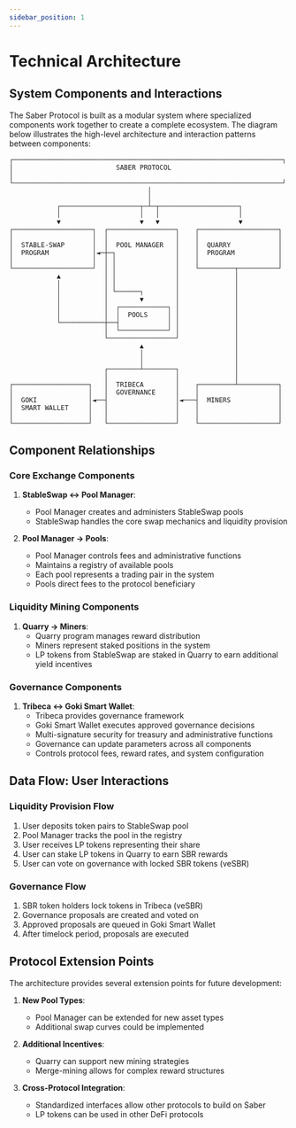 ```yaml
---
sidebar_position: 1
---
```

# Technical Architecture

## System Components and Interactions

The Saber Protocol is built as a modular system where specialized components work together to create a complete ecosystem. The diagram below illustrates the high-level architecture and interaction patterns between components:

```
┌────────────────────────────────────────────────────────────────────┐
│                          SABER PROTOCOL                             │
└────────────────────────────────────────────────────────────────────┘
                                   │
                                   │
            ┌────────────────────┬─┴─┬────────────────────┐
            │                    │   │                    │
            ▼                    ▼   ▼                    ▼
┌────────────────────┐  ┌─────────────────┐    ┌────────────────────┐
│                    │  │                 │    │                    │
│  STABLE-SWAP       │  │  POOL MANAGER   │    │  QUARRY            │
│  PROGRAM           │◄─┼─┐               │    │  PROGRAM           │
│                    │  │ │               │    │                    │
└────────────────────┘  │ │               │    └─────────┬──────────┘
            ▲           │ │               │              │
            │           │ │               │              │
            │           │ └──────┐        │              │
            │           │        ▼        │              │
            │           │  ┌────────────┐ │              │
            │           │  │  POOLS     │ │              │
            └───────────┼──┤            │ │              │
                        │  └────────────┘ │              │
                        └─────────────────┘              │
                                 ▲                       │
                                 │                       │
                                 │                       │
                        ┌────────┴────────┐              │
                        │                 │              │
┌───────────────────┐   │  TRIBECA        │    ┌─────────┴──────────┐
│                   │   │  GOVERNANCE     │    │                    │
│  GOKI             │◄──┤                 │◄───┤  MINERS            │
│  SMART WALLET     │   │                 │    │                    │
│                   │   │                 │    │                    │
└───────────────────┘   └─────────────────┘    └────────────────────┘
```

## Component Relationships

### Core Exchange Components

1. **StableSwap ↔ Pool Manager**:
   - Pool Manager creates and administers StableSwap pools
   - StableSwap handles the core swap mechanics and liquidity provision

2. **Pool Manager → Pools**:
   - Pool Manager controls fees and administrative functions
   - Maintains a registry of available pools
   - Each pool represents a trading pair in the system
   - Pools direct fees to the protocol beneficiary

### Liquidity Mining Components

1. **Quarry → Miners**:
   - Quarry program manages reward distribution
   - Miners represent staked positions in the system
   - LP tokens from StableSwap are staked in Quarry to earn additional yield incentives

### Governance Components

1. **Tribeca ↔ Goki Smart Wallet**:
   - Tribeca provides governance framework
   - Goki Smart Wallet executes approved governance decisions
   - Multi-signature security for treasury and administrative functions
   - Governance can update parameters across all components
   - Controls protocol fees, reward rates, and system configuration

## Data Flow: User Interactions

### Liquidity Provision Flow

1. User deposits token pairs to StableSwap pool
2. Pool Manager tracks the pool in the registry  
3. User receives LP tokens representing their share
4. User can stake LP tokens in Quarry to earn SBR rewards
5. User can vote on governance with locked SBR tokens (veSBR)

### Governance Flow

1. SBR token holders lock tokens in Tribeca (veSBR)
2. Governance proposals are created and voted on
3. Approved proposals are queued in Goki Smart Wallet
4. After timelock period, proposals are executed

## Protocol Extension Points

The architecture provides several extension points for future development:

1. **New Pool Types**:
   - Pool Manager can be extended for new asset types
   - Additional swap curves could be implemented

2. **Additional Incentives**:
   - Quarry can support new mining strategies
   - Merge-mining allows for complex reward structures

3. **Cross-Protocol Integration**:
   - Standardized interfaces allow other protocols to build on Saber
   - LP tokens can be used in other DeFi protocols